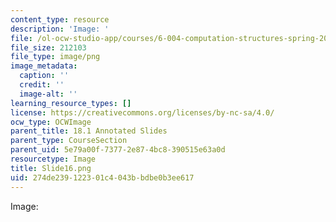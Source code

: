 ```yaml
---
content_type: resource
description: 'Image: '
file: /ol-ocw-studio-app/courses/6-004-computation-structures-spring-2017/274de239122301c4043bbdbe0b3ee617_Slide16.png
file_size: 212103
file_type: image/png
image_metadata:
  caption: ''
  credit: ''
  image-alt: ''
learning_resource_types: []
license: https://creativecommons.org/licenses/by-nc-sa/4.0/
ocw_type: OCWImage
parent_title: 18.1 Annotated Slides
parent_type: CourseSection
parent_uid: 5e79a00f-7377-2e87-4bc8-390515e63a0d
resourcetype: Image
title: Slide16.png
uid: 274de239-1223-01c4-043b-bdbe0b3ee617
---
```

Image: 